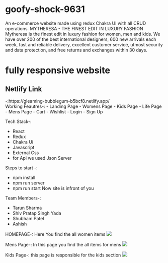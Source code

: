 # goofy-shock-9631
An e-commerce website made using redux Chakra UI with all CRUD operations.
MYTHERESA - THE FINEST EDIT IN LUXURY FASHION
Mytheresa is the finest edit in luxury fashion for women, men and kids. We have over 200 of the best international designers, 600 new arrivals each week, fast and reliable delivery, excellent customer service, utmost security and data protection, and free returns and exchanges within 30 days.
 <h1>fully responsive website</h1>
 <h2>Netlify Link</h2>-:https://gleaming-bubblegum-b5bcf8.netlify.app/<br/>
Working Feautres-:
- Landing Page
- Womens Page
- Kids Page
- Life Page
- Mens Page
- Cart
- Wishlist
- Login
- Sign Up

Tech Stack-:
- React
- Redux
- Chakra Ui
- Javascript
- External Css
- for Api we used Json Server

Steps to start -:
- npm install 
- npm run server
- npm run start
Now site is infront of you

Team Members-:
- Tarun Sharma
- Shiv Pratap Singh Yada
- Shubham Patel
- Ashish 

HOMEPAGE-:
Here You find the all women items
<img src="https://img.mytheresa.com/media/static/raw/cms/l/WW_HP_2022_CW50/NEW_BIG/CW50_WW_HP_DESK_BIG_2x_20221213114037.jpg?imwidth=1180&imdensity=1"/>

Mens Page-:
In this page you find the all items for mens
<img src="https://img.mytheresa.com/media/static/raw/cms/l/MW_HP_2022_CW51/BIG1/BIG_DESKTOP_2X_20221216132342.jpg?imwidth=1180&imdensity=1"/>

Kids Page-:
this page is responsible for the kids section
<img src="https://img.mytheresa.com/media/static/raw/cms/l/KW_FO_2022_December/Kids_Homepage_Festive_BigSplit_GIRL_DSK_2x_20221130170827.jpg?imwidth=1180&imdensity=1"/>
